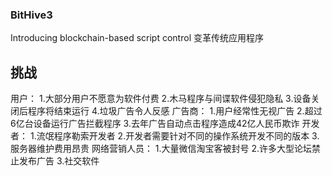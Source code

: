 ### BitHive3
Introducing blockchain-based script control
变革传统应用程序
## 挑战
用户：
1.大部分用户不愿意为软件付费
2.木马程序与间谍软件侵犯隐私
3.设备关闭后程序将结束运行
4.垃圾广告令人反感
广告商：
1.用户经常性无视广告
2.超过6亿台设备运行广告拦截程序
3.去年广告自动点击程序造成42亿人民币欺诈
开发者：
1.流氓程序勒索开发者
2.开发者需要针对不同的操作系统开发不同的版本
3.服务器维护费用昂贵
网络营销人员：
1.大量微信淘宝客被封号
2.许多大型论坛禁止发布广告
3.社交软件
